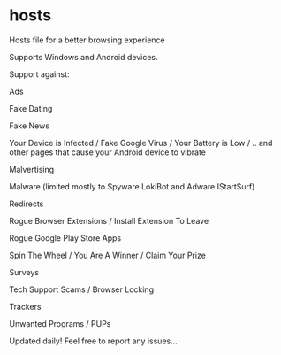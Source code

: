 # hosts
Hosts file for a better browsing experience

Supports Windows and Android devices.

Support against:


Ads

Fake Dating

Fake News

Your Device is Infected / Fake Google Virus / Your Battery is Low / .. and other pages that cause your Android device to vibrate

Malvertising

Malware (limited mostly to Spyware.LokiBot and Adware.IStartSurf)

Redirects

Rogue Browser Extensions / Install Extension To Leave

Rogue Google Play Store Apps

Spin The Wheel / You Are A Winner / Claim Your Prize

Surveys

Tech Support Scams / Browser Locking

Trackers

Unwanted Programs / PUPs




Updated daily! Feel free to report any issues...
